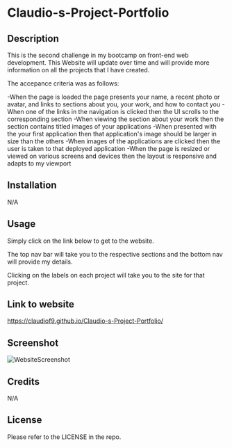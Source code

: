 # Claudio-s-Project-Portfolio

## Description
This is the second challenge in my bootcamp on front-end web development. This Website will update over time and will provide more information on all the projects that I have created. 

The accepance criteria was as follows:

-When the page is loaded the page presents your name, a recent photo or avatar, and links to sections about you, your work, and how to contact you
-When one of the links in the navigation is clicked then the UI scrolls to the corresponding section
-When viewing the section about your work then the section contains titled images of your applications
-When presented with the your first application then that application's image should be larger in size than the others
-When images of the applications are clicked then the user is taken to that deployed application
-When the page is resized or viewed on various screens and devices then the layout is responsive and adapts to my viewport

## Installation

N/A

## Usage

Simply click on the link below to get to the website. 

The top nav bar will take you to the respective sections and the bottom nav will provide my details.

Clicking on the labels on each project will take you to the site for that project.

## Link to website
https://claudiof9.github.io/Claudio-s-Project-Portfolio/


## Screenshot

![WebsiteScreenshot](https://user-images.githubusercontent.com/119876939/208521632-ce26646b-bf61-4e01-b5d1-10789b400338.png)

## Credits

N/A

## License

Please refer to the LICENSE in the repo.
